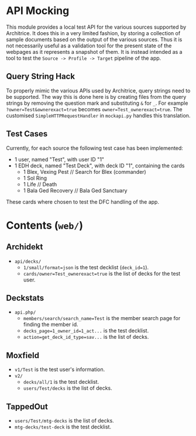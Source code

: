 # API Mocking

This module provides a local test API for the various sources supported by
Architrice. It does this in a very limited fashion, by storing a collection
of sample documents based on the output of the various sources. Thus it is not
necessarily useful as a validation tool for the present state of the webpages as
it represents a snapshot of them. It is instead intended as a tool to test the
`Source -> Profile -> Target` pipeline of the app.

## Query String Hack

To properly mimic the various APIs used by Architrice, query strings need to be
supported. The way this is done here is by creating files from the query strings
by removing the question mark and substituting `&` for `_`. For example
`?owner=Test&ownerexact=true` becomes `owner=Test_ownerexact=true`. The
customised `SimpleHTTPRequestHandler` in `mockapi.py` handles this translation.

## Test Cases

Currently, for each source the following test case has been implemented:

* 1 user, named "Test", with user ID "1"
* 1 EDH deck, named "Test Deck", with deck ID "1", containing the cards
    * 1 Blex, Vexing Pest // Search for Blex (commander)
    * 1 Sol Ring
    * 1 Life // Death
    * 1 Bala Ged Recovery // Bala Ged Sanctuary

These cards where chosen to test the DFC handling of the app.

# Contents (`web/`)

## Archidekt

* `api/decks/`
    * `1/small/format=json` is the test decklist (`deck_id=1`).
    * `cards/owner=Test_ownerexact=true` is the list of decks for the test user.

## Deckstats

* `api.php/`
    * `members/search/search_name=Test` is the member search page for finding
        the member id.
    * `decks_page=1_owner_id=1_act...` is the test decklist.
    * `action=get_deck_id_type=sav...` is the list of decks.

## Moxfield

* `v1/Test` is the test user's information.
* `v2/`
    * `decks/all/1` is the test decklist.
    * `users/Test/decks` is the list of decks.

## TappedOut

* `users/Test/mtg-decks` is the list of decks.
* `mtg-decks/test-deck` is the test decklist.
